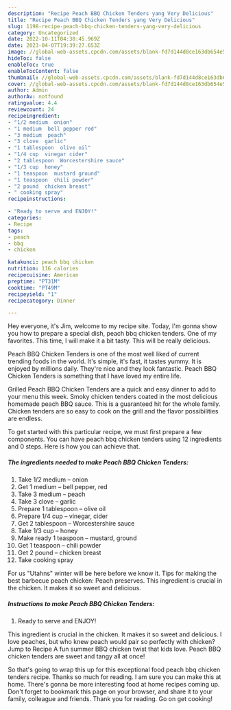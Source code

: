 ```yaml
---
description: "Recipe Peach BBQ Chicken Tenders yang Very Delicious"
title: "Recipe Peach BBQ Chicken Tenders yang Very Delicious"
slug: 1198-recipe-peach-bbq-chicken-tenders-yang-very-delicious
category: Uncategorized
date: 2022-10-11T04:30:45.969Z
date: 2023-04-07T19:39:27.653Z
image: //global-web-assets.cpcdn.com/assets/blank-fd7d144d8ce163db654e5a02c40b08a2775adb7897d16e4062681dc7e1b2800f.png
hideToc: false
enableToc: true
enableTocContent: false
thumbnail: //global-web-assets.cpcdn.com/assets/blank-fd7d144d8ce163db654e5a02c40b08a2775adb7897d16e4062681dc7e1b2800f.png
cover: //global-web-assets.cpcdn.com/assets/blank-fd7d144d8ce163db654e5a02c40b08a2775adb7897d16e4062681dc7e1b2800f.png
author: Admin
authorAv: notfound
ratingvalue: 4.4
reviewcount: 24
recipeingredient:
- "1/2 medium  onion"
- "1 medium  bell pepper red"
- "3 medium  peach"
- "3 clove  garlic"
- "1 tablespoon  olive oil"
- "1/4 cup  vinegar cider"
- "2 tablespoon  Worcestershire sauce"
- "1/3 cup  honey"
- "1 teaspoon  mustard ground"
- "1 teaspoon  chili powder"
- "2 pound  chicken breast"
- " cooking spray"
recipeinstructions:

- "Ready to serve and ENJOY!"
categories:
- Recipe
tags:
- peach
- bbq
- chicken

katakunci: peach bbq chicken 
nutrition: 116 calories
recipecuisine: American
preptime: "PT31M"
cooktime: "PT49M"
recipeyield: "1"
recipecategory: Dinner

---
```



Hey everyone, it's Jim, welcome to my recipe site. Today, I'm gonna show you how to prepare a special dish, peach bbq chicken tenders. One of my favorites. This time, I will make it a bit tasty. This will be really delicious.

Peach BBQ Chicken Tenders is one of the most well liked of current trending foods in the world. It's simple, it's fast, it tastes yummy. It is enjoyed by millions daily. They're nice and they look fantastic. Peach BBQ Chicken Tenders is something that I have loved my entire life.

Grilled Peach BBQ Chicken Tenders are a quick and easy dinner to add to your menu this week. Smoky chicken tenders coated in the most delicious homemade peach BBQ sauce. This is a guaranteed hit for the whole family. Chicken tenders are so easy to cook on the grill and the flavor possibilities are endless.


To get started with this particular recipe, we must first prepare a few components. You can have peach bbq chicken tenders using 12 ingredients and 0 steps. Here is how you can achieve that.

<!--inarticleads1-->

##### The ingredients needed to make Peach BBQ Chicken Tenders:

1. Take 1/2 medium – onion
1. Get 1 medium – bell pepper, red
1. Take 3 medium – peach
1. Take 3 clove – garlic
1. Prepare 1 tablespoon – olive oil
1. Prepare 1/4 cup – vinegar, cider
1. Get 2 tablespoon – Worcestershire sauce
1. Take 1/3 cup – honey
1. Make ready 1 teaspoon – mustard, ground
1. Get 1 teaspoon – chili powder
1. Get 2 pound – chicken breast
1. Take  cooking spray


For us &#34;Utahns&#34; winter will be here before we know it. Tips for making the best barbecue peach chicken: Peach preserves. This ingredient is crucial in the chicken. It makes it so sweet and delicious. 

<!--inarticleads2-->

##### Instructions to make Peach BBQ Chicken Tenders:


1. Ready to serve and ENJOY!

This ingredient is crucial in the chicken. It makes it so sweet and delicious. I love peaches, but who knew peach would pair so perfectly with chicken? Jump to Recipe A fun summer BBQ chicken twist that kids love. Peach BBQ chicken tenders are sweet and tangy all at once! 

So that's going to wrap this up for this exceptional food peach bbq chicken tenders recipe. Thanks so much for reading. I am sure you can make this at home. There's gonna be more interesting food at home recipes coming up. Don't forget to bookmark this page on your browser, and share it to your family, colleague and friends. Thank you for reading. Go on get cooking!
